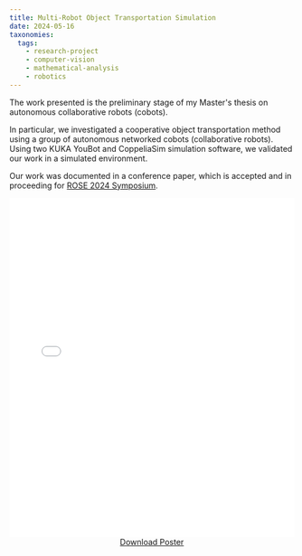 ```yaml
---
title: Multi-Robot Object Transportation Simulation
date: 2024-05-16
taxonomies:
  tags:
    - research-project
    - computer-vision
    - mathematical-analysis
    - robotics
---
```


The work presented is the preliminary stage of my Master's thesis on autonomous collaborative robots (cobots).

In particular, we investigated a cooperative object transportation method using a group of autonomous networked cobots (collaborative robots).
Using two KUKA YouBot and CoppeliaSim simulation software, we validated our work in a simulated environment.

Our work was documented in a conference paper, which is accepted and in proceeding for [ROSE 2024 Symposium](https://rose2024.ieee-ims.org/).

<iframe
  src="poster.pdf"
  type="application/pdf"
  width="100%"
  height="600"
  frameborder="0"
  allowfullscreen
>
</iframe>
<center><a href="poster.pdf">Download Poster</a></center>